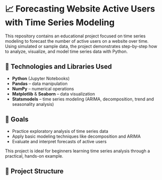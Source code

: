 # 📈 Forecasting Website Active Users with Time Series Modeling

This repository contains an educational project focused on time series modeling to forecast the number of active users on a website over time. Using simulated or sample data, the project demonstrates step-by-step how to analyze, visualize, and model time series data with Python.

## 🔧 Technologies and Libraries Used

- **Python** (Jupyter Notebooks)
- **Pandas** – data manipulation  
- **NumPy** – numerical operations  
- **Matplotlib** & **Seaborn** – data visualization  
- **Statsmodels** – time series modeling (ARIMA, decomposition, trend and seasonality analysis)

## 🎯 Goals

- Practice exploratory analysis of time series data  
- Apply basic modeling techniques like decomposition and ARIMA  
- Evaluate and interpret forecasts of active users  

This project is ideal for beginners learning time series analysis through a practical, hands-on example.

## 📁 Project Structure
